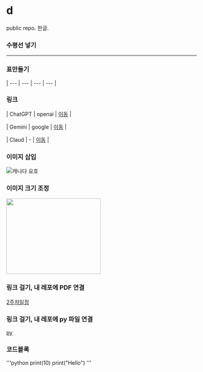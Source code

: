 # d
public repo. 한글.

### 수평선 넣기

-----------------------------------------------------------------------

### 표만들기
| --- | --- | --- | --- |

### 링크
| ChatGPT | openai | [이동](https://chatgpt.com/) |

| Gemini | google | [이동](https://gemini.google.com/app) |

| Claud | - | [이동](https://claude.ai/chats) |

### 이미지 삽입

![캐나다 요호](https://ibb.co/DQVcgFs)

### 이미지 크기 조정

<img src = "(https://ibb.co/DQVcgFs)" width = "250" height = "200" >


### 링크 걸기, 내 레포에 PDF 연결
[2주차일정](./240610_240614_2주차.pdf)

### 링크 걸기, 내 레포에 py 파일 연결
[py](./test1.py)

### 코드블록

'''python
print(10)
print("Hello")
'''
